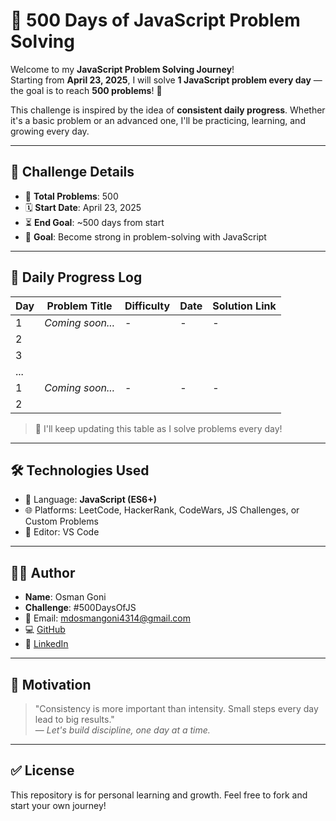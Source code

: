 # 🚀 500 Days of JavaScript Problem Solving

Welcome to my **JavaScript Problem Solving Journey**!  
Starting from **April 23, 2025**, I will solve **1 JavaScript problem every day** — the goal is to reach **500 problems**! 💪

This challenge is inspired by the idea of **consistent daily progress**. Whether it's a basic problem or an advanced one, I'll be practicing, learning, and growing every day.

---

## 📅 Challenge Details

- 🔢 **Total Problems**: 500  
- 🗓️ **Start Date**: April 23, 2025  
- ⏳ **End Goal**: ~500 days from start  
- 🧠 **Goal**: Become strong in problem-solving with JavaScript

---

## 🧾 Daily Progress Log

| Day | Problem Title      | Difficulty | Date       | Solution Link                |
|-----|--------------------|------------|------------|------------------------------|
| 1   | _Coming soon..._   | -          | -          | -                            |
| 2   |                    |            |            |                              |
| 3   |                    |            |            |                              |
| ... |                    |            |            |                              |
| 1   | _Coming soon..._   | -          | -          | -                            |
| 2   |                    |            |            |                              |

> 📌 I'll keep updating this table as I solve problems every day!

---

## 🛠 Technologies Used

- 🧠 Language: **JavaScript (ES6+)**
- 🌐 Platforms: LeetCode, HackerRank, CodeWars, JS Challenges, or Custom Problems
- 📁 Editor: VS Code

---

## 👨‍💻 Author

- **Name**: Osman Goni  
- **Challenge**: #500DaysOfJS  
- 📧 Email: mdosmangoni4314@gmail.com  
- 💻 [GitHub](https://github.com/osmangonibinismail)  
- 🔗 [LinkedIn](https://www.linkedin.com/in/osman-goni-3875562b3/)

---

## 🙌 Motivation

> "Consistency is more important than intensity. Small steps every day lead to big results."  
> — *Let's build discipline, one day at a time.*

---

## ✅ License

This repository is for personal learning and growth. Feel free to fork and start your own journey!

